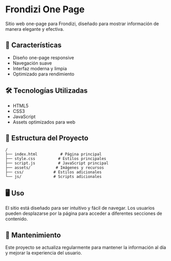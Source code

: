 # Frondizi One Page

Sitio web one-page para Frondizi, diseñado para mostrar información de manera elegante y efectiva.

## 🚀 Características

- Diseño one-page responsive
- Navegación suave
- Interfaz moderna y limpia
- Optimizado para rendimiento

## 🛠️ Tecnologías Utilizadas

- HTML5
- CSS3
- JavaScript
- Assets optimizados para web

## 📁 Estructura del Proyecto

```
/
├── index.html          # Página principal
├── style.css          # Estilos principales
├── script.js          # JavaScript principal
├── assets/           # Imágenes y recursos
├── css/             # Estilos adicionales
└── js/              # Scripts adicionales
```

## 🖥️ Uso

El sitio está diseñado para ser intuitivo y fácil de navegar. Los usuarios pueden desplazarse por la página para acceder a diferentes secciones de contenido.

## 📝 Mantenimiento

Este proyecto se actualiza regularmente para mantener la información al día y mejorar la experiencia del usuario. 